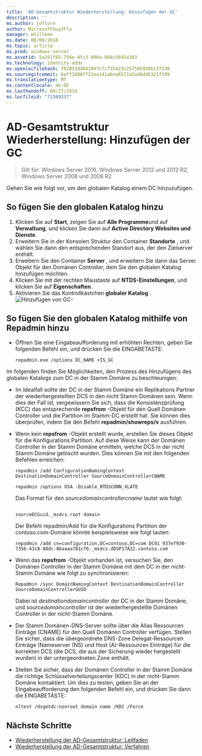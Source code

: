```yaml
---
title: 'AD-Gesamtstruktur Wiederherstellung: Hinzufügen der GC'
description: ''
ms.author: joflore
author: MicrosoftGuyJFlo
manager: mtillman
ms.date: 08/09/2018
ms.topic: article
ms.prod: windows-server
ms.assetid: 5a291f65-794e-4fc3-996e-094c5845a383
ms.technology: identity-adds
ms.openlocfilehash: f82033dd042847c7c735423c25756b936b137230
ms.sourcegitcommit: 6aff3d88ff22ea141a6ea6572a5ad8dd6321f199
ms.translationtype: MT
ms.contentlocale: de-DE
ms.lasthandoff: 09/27/2019
ms.locfileid: "71369337"
---
```

# <a name="ad-forest-recovery---adding-the-gc"></a>AD-Gesamtstruktur Wiederherstellung: Hinzufügen der GC

>Gilt für: Windows Server 2016, Windows Server 2012 und 2012 R2, Windows Server 2008 und 2008 R2

Gehen Sie wie folgt vor, um den globalen Katalog einem DC hinzuzufügen.  
  
## <a name="to-add-the-global-catalog"></a>So fügen Sie den globalen Katalog hinzu  
  
1. Klicken Sie auf **Start**, zeigen Sie auf **Alle Programme**und auf **Verwaltung**, und klicken Sie dann auf **Active Directory Websites und Dienste**.  
2. Erweitern Sie in der Konsolen Struktur den Container **Standorte** , und wählen Sie dann den entsprechenden Standort aus, der den Zielserver enthält.  
3. Erweitern Sie den Container **Server** , und erweitern Sie dann das Server Objekt für den Domänen Controller, dem Sie den globalen Katalog hinzufügen möchten.  
4. Klicken Sie mit der rechten Maustaste auf **NTDS-Einstellungen**, und klicken Sie auf **Eigenschaften**.  
5. Aktivieren Sie das Kontrollkästchen **globaler Katalog** .  
![Hinzufügen von GC-](media/AD-Forest-Recovery-Add-GC/addgc1.png)

## <a name="to-add-the-global-catalog-using-repadmin"></a>So fügen Sie den globalen Katalog mithilfe von Repadmin hinzu  

- Öffnen Sie eine Eingabeaufforderung mit erhöhten Rechten, geben Sie folgenden Befehl ein, und drücken Sie die EINGABETASTE:  

   ```  
   repadmin.exe /options DC_NAME +IS_GC  
   ```  

Im folgenden finden Sie Möglichkeiten, den Prozess des Hinzufügens des globalen Katalogs zum DC in der Stamm Domäne zu beschleunigen:  

- Im Idealfall sollte der DC in der Stamm Domäne ein Replikations Partner der wiederhergestellten DCS in den nicht Stamm Domänen sein. Wenn dies der Fall ist, vergewissern Sie sich, dass die Konsistenzprüfung (KCC) das entsprechende **repsfrom** -Objekt für den Quell Domänen Controller und die Partition im Stamm-DC erstellt hat. Sie können dies überprüfen, indem Sie den Befehl **repadmin/showreps/v** ausführen. 

- Wenn kein **repsfrom** -Objekt erstellt wurde, erstellen Sie dieses Objekt für die Konfigurations Partition. Auf diese Weise kann der Domänen Controller in der Stamm Domäne ermitteln, welche DCS in der nicht Stamm Domäne gelöscht wurden. Dies können Sie mit den folgenden Befehlen erreichen:  

   ```
   repadmin /add ConfigurationNamingContext DestinationDomainController SourceDomainControllerCNAME  
   ```

   ```
   repadmin /options DSA -Disable_NTDSCONN_XLATE  
   ```

   Das Format für den *sourcedomaincontrollercname* lautet wie folgt:  

   ```
  
   sourceDCGuid._msdcs.root domain  
   ```

   Der Befehl repadmin/Add für die Konfigurations Partition der contoso.com-Domäne könnte beispielsweise wie folgt lauten:  

   ```
   repadmin /add cn=configuration,DC=contoso,DC=com DC01 937ef930-7356-43c8-88dc-8baaaa781cf6._msdcs.dDSP17A22.contoso.com  
   ```

- Wenn das **repsfrom** -Objekt vorhanden ist, versuchen Sie, den Domänen Controller in der Stamm Domäne mit dem DC in der nicht-Stamm Domäne wie folgt zu synchronisieren:  

   ```
   Repadmin /sync DomainNamingContext DestinationDomainController SourceDomainControllerGUID  
   ```

   Dabei ist *destinationdomaincontroller* der DC in der Stamm Domäne, und *sourcedomaincontroller* ist der wiederhergestellte Domänen Controller in der nicht-Stamm Domäne. 

- Der Stamm Domänen-DNS-Server sollte über die Alias Ressourcen Einträge (CNAME) für den Quell Domänen Controller verfügen. Stellen Sie sicher, dass die übergeordnete DNS-Zone Delegat-Ressourcen Einträge (Nameserver (NS) und Host (A)-Ressourcen Einträge) für die korrekten DCS (die DCS, die aus der Sicherung wieder hergestellt wurden) in der untergeordneten Zone enthält. 
- Stellen Sie sicher, dass der Domänen Controller in der Stamm Domäne die richtige Schlüsselverteilungscenter (KDC) in der nicht-Stamm Domäne kontaktiert. Um dies zu testen, geben Sie an der Eingabeaufforderung den folgenden Befehl ein, und drücken Sie dann die EINGABETASTE:  

   ```
   nltest /dsgetdc:nonroot domain name /KDC /Force  
   ```

## <a name="next-steps"></a>Nächste Schritte

- [Wiederherstellung der AD-Gesamtstruktur: Leitfaden](AD-Forest-Recovery-Guide.md)
- [Wiederherstellung der AD-Gesamtstruktur: Verfahren](AD-Forest-Recovery-Procedures.md)  
